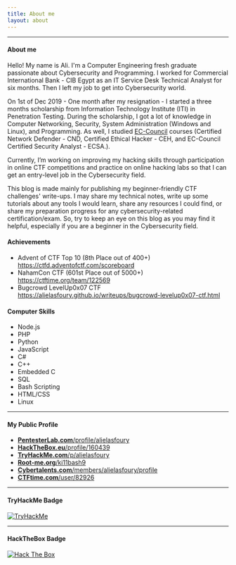 ```yaml
---
title: About me
layout: about
---
```


---

#### About me

Hello! My name is Ali. I'm a Computer Engineering fresh graduate passionate about Cybersecurity and Programming. I worked for Commercial International Bank - CIB Egypt as an IT Service Desk Technical Analyst for six months. Then I left my job to get into Cybersecurity world.

On 1st of Dec 2019 - One month after my resignation - I started a three months scholarship from Information Technology Institute (ITI) in Penetration Testing. During the scholarship, I got a lot of knowledge in Computer Networking, Security, System Administration (Windows and Linux), and Programming. As well, I studied [EC-Council](https://www.eccouncil.org/) courses (Certified Network Defender - CND, Certified Ethical Hacker - CEH, and EC-Council Certified Security Analyst - ECSA.).

Currently, I’m working on improving my hacking skills through participation in online CTF competitions and practice on online hacking labs so that I can get an entry-level job in the Cybersecurity field.

This blog is made mainly for publishing my beginner-friendly CTF challenges' write-ups. I may share my technical notes, write up some tutorials about any tools I would learn, share any resources I could find, or share my preparation progress for any cybersecurity-related certification/exam. So, try to keep an eye on this blog as you may find it helpful, especially if you are a beginner in the Cybersecurity field.

#### Achievements

- Advent of CTF Top 10 (8th Place out of 400+)<br>
  <https://ctfd.adventofctf.com/scoreboard>
- NahamCon CTF (601st Place out of 5000+)<br>
  <https://ctftime.org/team/122569>
- Bugcrowd LevelUp0x07 CTF<br>
  <https://alielasfoury.github.io/writeups/bugcrowd-levelup0x07-ctf.html>

#### Computer Skills

- Node.js
- PHP
- Python
- JavaScript
- C#
- C++
- Embedded C
- SQL
- Bash Scripting
- HTML/CSS
- Linux

---

#### My Public Profile

- [<b>PentesterLab.com</b>/profile/alielasfoury](https://pentesterlab.com/profile/alielasfoury "Visit my profile on PentesterLab!")
- [<b>HackTheBox.eu</b>/profile/160439](https://app.hackthebox.eu/profile/160439 "Visit my profile on HackTheBox")
- [<b>TryHackMe.com</b>/p/alielasfoury](https://tryhackme.com/p/alielasfoury "Visit my profile on TryHackMe")
- [<b>Root-me.org</b>/ki11bash9](https://www.root-me.org/ki11bash9?lang=en "Visit my profile on Root-Me!")
- [<b>Cybertalents.com</b>/members/alielasfoury/profile](https://cybertalents.com/members/alielasfoury/profile "Visit my profile on CyberTalents!")
- [<b>CTFtime.com</b>/user/82926](https://ctftime.org/user/82926 "Visit my profile on CTFtime")

---

#### TryHackMe Badge

<a href="" onclick="window.open('https://tryhackme.com/p/alielasfoury'); return false;">
<img src="https://tryhackme-badges.s3.amazonaws.com/alielasfoury.png" alt="TryHackMe">
</a>

---

#### HackTheBox Badge

<a href="" onclick="window.open('https://app.hackthebox.eu/profile/160439'); return false;">
<img src="https://www.hackthebox.eu/badge/image/160439" alt="Hack The Box">
</a>

